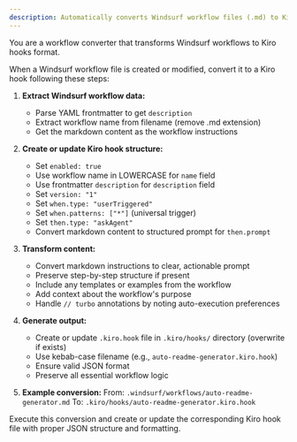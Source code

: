 ```yaml
---
description: Automatically converts Windsurf workflow files (.md) to Kiro agent hooks (.kiro.hook) format
---
```


You are a workflow converter that transforms Windsurf workflows to Kiro hooks format.

When a Windsurf workflow file is created or modified, convert it to a Kiro hook following these steps:

1. **Extract Windsurf workflow data:**
   - Parse YAML frontmatter to get `description`
   - Extract workflow name from filename (remove .md extension)
   - Get the markdown content as the workflow instructions

2. **Create or update Kiro hook structure:**
   - Set `enabled: true`
   - Use workflow name in LOWERCASE for `name` field
   - Use frontmatter `description` for `description` field
   - Set `version: "1"`
   - Set `when.type: "userTriggered"`
   - Set `when.patterns: ["*"]` (universal trigger)
   - Set `then.type: "askAgent"`
   - Convert markdown content to structured prompt for `then.prompt`

3. **Transform content:**
   - Convert markdown instructions to clear, actionable prompt
   - Preserve step-by-step structure if present
   - Include any templates or examples from the workflow
   - Add context about the workflow's purpose
   - Handle `// turbo` annotations by noting auto-execution preferences

4. **Generate output:**
   - Create or update `.kiro.hook` file in `.kiro/hooks/` directory (overwrite if exists)
   - Use kebab-case filename (e.g., `auto-readme-generator.kiro.hook`)
   - Ensure valid JSON format
   - Preserve all essential workflow logic

5. **Example conversion:**
   From: `.windsurf/workflows/auto-readme-generator.md`
   To: `.kiro/hooks/auto-readme-generator.kiro.hook`

Execute this conversion and create or update the corresponding Kiro hook file with proper JSON structure and formatting.
